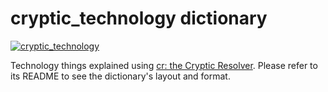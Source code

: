 # cryptic_technology dictionary

[![cryptic_technology](https://github.com/cryptic-resolver/cryptic_technology/workflows/Test-Dict/badge.svg)](https://github.com/cryptic-resolver/cryptic_technology/actions/workflows/test.yml)

Technology things explained using [cr: the Cryptic Resolver](https://github.com/cryptic-resolver/cr.rb). Please refer to its README to see the dictionary's layout and format.

<br>

